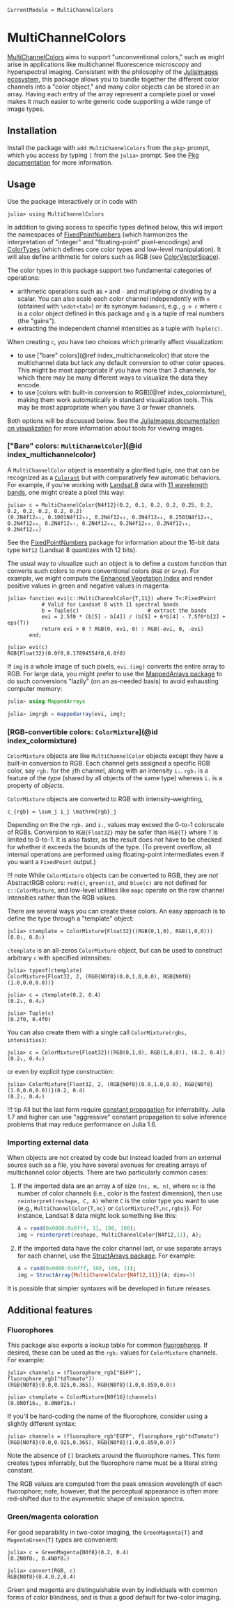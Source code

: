 ```@meta
CurrentModule = MultiChannelColors
```

# MultiChannelColors

[MultiChannelColors](https://github.com/JuliaImages/MultiChannelColors.jl) aims to support "unconventional colors," such as might arise in applications like multichannel fluorescence microscopy and hyperspectral imaging. Consistent with the philosophy of the [JuliaImages ecosystem](https://juliaimages.org/latest/), this package allows you to bundle together the different color channels into a "color object," and many color objects can be stored in an array. Having each entry of the array represent a complete pixel or voxel makes it much easier to write generic code supporting a wide range of image types.

## Installation

Install the package with `add MultiChannelColors` from the `pkg>` prompt, which you access by typing `]` from the `julia>` prompt. See the [Pkg documentation](https://pkgdocs.julialang.org/v1/getting-started/) for more information.

## Usage

Use the package interactively or in code with

```jldoctest demo
julia> using MultiChannelColors
```

In addition to giving access to specific types defined below, this will import the namespaces of [FixedPointNumbers](https://github.com/JuliaMath/FixedPointNumbers.jl) (which harmonizes the interpretation of "integer" and "floating-point" pixel-encodings) and [ColorTypes](https://github.com/JuliaGraphics/ColorTypes.jl) (which defines core color types and low-level manipulation). It will also define arithmetic for colors such as RGB (see [ColorVectorSpace](https://github.com/JuliaGraphics/ColorVectorSpace.jl)).

The color types in this package support two fundamental categories of operations:

- arithmetic operations such as `+` and `-` and multiplying or dividing by a scalar. You can also scale each color channel independently with `⊙` (obtained with `\odot<tab>`) or its synonym `hadamard`, e.g., `g ⊙ c` where `c` is a color object defined in this package and `g` is a tuple of real numbers (the "gains").
- extracting the independent channel intensities as a tuple with `Tuple(c)`.

When creating `c`, you have two choices which primarily affect visualization:

- to use ["bare" colors](@ref index_multichannelcolor) that store the multichannel data but lack any default conversion to other color spaces. This might be most appropriate if you have more than 3 channels, for which there may be many different ways to visualize the data they encode.
- to use [colors with built-in conversion to RGB](@ref index_colormixture), making them work automatically in standard visualization tools. This may be most appropriate when you have 3 or fewer channels.

Both options will be discussed below. See the [JuliaImages documentation on visualization](https://juliaimages.org/latest/install/#sec_visualization) for more information about tools for viewing images.

### ["Bare" colors: `MultiChannelColor`](@id index_multichannelcolor)

A `MultiChannelColor` object is essentially a glorified tuple, one that can be recognized as a [`Colorant`](https://github.com/JuliaGraphics/ColorTypes.jl#the-type-hierarchy-and-abstract-types) but with comparatively few automatic behaviors. For example, if you're working with [Landsat 8](https://en.wikipedia.org/wiki/Landsat_8) data with
[11 wavelength bands](https://landsat.gsfc.nasa.gov/satellites/landsat-8/landsat-8-bands/), one might create a pixel this way:

```jldoctest demo
julia> c = MultiChannelColor{N4f12}(0.2, 0.1, 0.2, 0.2, 0.25, 0.2, 0.2, 0.2, 0.2, 0.2, 0.2)
(0.2N4f12₀₁, 0.1001N4f12₀₂, 0.2N4f12₀₃, 0.2N4f12₀₄, 0.2501N4f12₀₅, 0.2N4f12₀₆, 0.2N4f12₀₇, 0.2N4f12₀₈, 0.2N4f12₀₉, 0.2N4f12₁₀, 0.2N4f12₁₁)
```

See the [FixedPointNumbers](https://github.com/JuliaMath/FixedPointNumbers.jl) package for information about the 16-bit data type `N4f12` (Landsat 8 quantizes with 12 bits).

The usual way to visualize such an object is to define a custom function that converts such colors to more conventional colors (`RGB` or `Gray`). For example, we might compute the [Enhanced Vegetation Index](https://www.usgs.gov/landsat-missions/landsat-enhanced-vegetation-index)
and render positive values in green and negative values in magenta:

```jldoctest demo
julia> function evi(c::MultiChannelColor{T,11}) where T<:FixedPoint
           # Valid for Landsat 8 with 11 spectral bands
           b = Tuple(c)                      # extract the bands
           evi = 2.5f0 * (b[5] - b[4]) / (b[5] + 6*b[4] - 7.5f0*b[2] + eps(T))
           return evi > 0 ? RGB(0, evi, 0) : RGB(-evi, 0, -evi)
       end;

julia> evi(c)
RGB{Float32}(0.0f0,0.17894554f0,0.0f0)
```

If `img` is a whole image of such pixels, `evi.(img)` converts the entire array to RGB. For large data, you might prefer to use the [MappedArrays package](https://github.com/JuliaArrays/MappedArrays.jl) to do such conversions "lazily" (on an as-needed basis) to avoid exhausting computer memory:

```julia
julia> using MappedArrays

julia> imgrgb = mappedarray(evi, img);
```

### [RGB-convertible colors: `ColorMixture`](@id index_colormixture)

`ColorMixture` objects are like `MultiChannelColor` objects except they have a built-in conversion to RGB. Each channel gets assigned a specific RGB color, say `rgbⱼ` for the `j`th channel, along with an intensity `iⱼ`.
`rgbⱼ` is a feature of the *type* (shared by all objects of the same type) whereas `iⱼ` is a property of *objects*.

`ColorMixture` objects are converted to RGB with intensity-weighting,

``
c_{rgb} = \sum_j i_j \mathrm{rgb}_j
``

Depending on the the `rgbⱼ` and `iⱼ`, values may exceed the 0-to-1 colorscale of RGBs.
Conversion to `RGB{Float32}` may be safer than `RGB{T}` where `T` is limited to 0-to-1.
It is also faster, as the result does not have to be checked for whether it exceeds the bounds of the type.
(To prevent overflow, all internal operations are performed using floating-point intermediates even if you want a `FixedPoint` output.)

!!! note
    While `ColorMixture` objects can be converted to RGB, they are *not* AbstractRGB
    colors: `red(c)`, `green(c)`, and `blue(c)` are not defined for `c::ColorMixture`, and low-level utilities
    like `mapc` operate on the raw channel intensities rather than the RGB values.


There are several ways you can create these colors. An easy approach is to define the type through a "template" object:

```jldoctest demo
julia> ctemplate = ColorMixture{Float32}((RGB(0,1,0), RGB(1,0,0)))
(0.0₁, 0.0₂)
```

`ctemplate` is an all-zeros `ColorMixture` object, but can be used to construct arbitrary `c` with specified intensities:

```jldoctest demo
julia> typeof(ctemplate)
ColorMixture{Float32, 2, (RGB{N0f8}(0.0,1.0,0.0), RGB{N0f8}(1.0,0.0,0.0))}

julia> c = ctemplate(0.2, 0.4)
(0.2₁, 0.4₂)

julia> Tuple(c)
(0.2f0, 0.4f0)
```

You can also create them with a single call `ColorMixture(rgbs, intensities)`:

```jldoctest demo
julia> c = ColorMixture{Float32}((RGB(0,1,0), RGB(1,0,0)), (0.2, 0.4))
(0.2₁, 0.4₂)
```

or even by explicit type construction:

```jldoctest demo
julia> ColorMixture{Float32, 2, (RGB{N0f8}(0.0,1.0,0.0), RGB{N0f8}(1.0,0.0,0.0))}(0.2, 0.4)
(0.2₁, 0.4₂)
```

!!! tip
    All but the last form require [constant propagation](https://en.wikipedia.org/wiki/Constant_folding) for inferrability.
    Julia 1.7 and higher can use "aggressive" constant propagation to solve inference problems that may reduce performance on Julia 1.6.

### Importing external data

When objects are not created by code but instead loaded from an external source such as a file, you have several avenues for creating arrays of multichannel color objects. There are two particularly common cases:

1. If the imported data are an array `A` of size `(nc, m, n)`, where `nc` is the number of color channels (i.e., color is the fastest dimension), then use `reinterpret(reshape, C, A)` where `C` is the color type you want to use (e.g., `MultiChannelColor{T,nc}` or `ColorMixture{T,nc,rgbs}`). For instance, Landsat 8 data might look something like this:

   ```julia
   A = rand(0x0000:0x0fff, 11, 100, 100);
   img = reinterpret(reshape, MultiChannelColor{N4f12,11}, A);
   ```

2. If the imported data have the color channel last, or use separate arrays for each channel, use the [StructArrays package](https://github.com/JuliaArrays/StructArrays.jl). For example:

   ```julia
   A = rand(0x0000:0x0fff, 100, 100, 11);
   img = StructArray{MultiChannelColor{N4f12,11}}(A; dims=3)
   ```

It is possible that simpler syntaxes will be developed in future releases.

## Additional features

### Fluorophores

This package also exports a lookup table for common [fluorophores](https://en.wikipedia.org/wiki/Fluorophore). If desired, these can be used as the `rgbⱼ` values for `ColorMixture` channels. For example:

```jldoctest demo
julia> channels = (fluorophore_rgb["EGFP"], fluorophore_rgb["tdTomato"])
(RGB{N0f8}(0.0,0.925,0.365), RGB{N0f8}(1.0,0.859,0.0))

julia> ctemplate = ColorMixture{N0f16}(channels)
(0.0N0f16₁, 0.0N0f16₂)
```

If you'll be hard-coding the name of the fluorophore, consider using a slightly different syntax:

```jldoctest demo
julia> channels = (fluorophore_rgb"EGFP", fluorophore_rgb"tdTomato")
(RGB{N0f8}(0.0,0.925,0.365), RGB{N0f8}(1.0,0.859,0.0))
```

Note the absence of `[]` brackets around the fluorophore names.  This form creates types inferrably, but the fluorophore name must be a literal string constant.

The RGB values are computed from the peak emission wavelength of each fluorophore; note, however, that the perceptual appearance is often more red-shifted due to the asymmetric shape of emission spectra.

### Green/magenta coloration

For good separability in two-color imaging, the `GreenMagenta{T}` and `MagentaGreen{T}` types are convenient:

```jldoctest demo
julia> c = GreenMagenta{N0f8}(0.2, 0.4)
(0.2N0f8₁, 0.4N0f8₂)

julia> convert(RGB, c)
RGB{N0f8}(0.4,0.2,0.4)
```

Green and magenta are distinguishable even by individuals with common forms of color blindness, and is thus a good default for two-color imaging.
